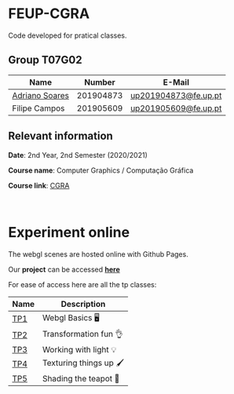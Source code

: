 # FEUP-CGRA

Code developed for pratical classes.


## Group T07G02
| Name             | Number    | E-Mail               |
| ---------------- | --------- | -------------------- |
| [Adriano Soares](https://github.com/adr1an0s0ar3s)   | 201904873 | up201904873@fe.up.pt |
| Filipe Campos    | 201905609 | up201905609@fe.up.pt |


## Relevant information
**Date**: 2nd Year, 2nd Semester (2020/2021)

**Course name**: Computer Graphics / Computação Gráfica

**Course link**: [CGRA](https://sigarra.up.pt/feup/en/UCURR_GERAL.FICHA_UC_VIEW?pv_ocorrencia_id=459476)


<br />


# Experiment online

The webgl scenes are hosted online with Github Pages.

Our **project** can be accessed [**here**](https://filipepcampos.github.io/feup-cgra/project/)

For ease of access here are all the tp classes:

| Name | Description|
|------|-------------|
|[TP1](https://filipepcampos.github.io/feup-cgra/tp1/)|Webgl Basics 🖥️|
|[TP2](https://filipepcampos.github.io/feup-cgra/tp2/)|Transformation fun 👌|
|[TP3](https://filipepcampos.github.io/feup-cgra/tp3/)|Working with light 💡|
|[TP4](https://filipepcampos.github.io/feup-cgra/tp4/)|Texturing things up 🖌️|
|[TP5](https://filipepcampos.github.io/feup-cgra/tp5/)|Shading the teapot 🍵|
